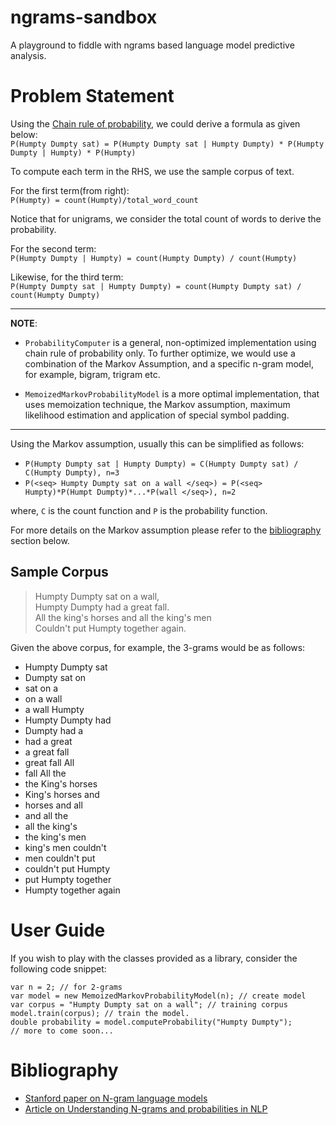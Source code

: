 # ngrams-sandbox

A playground to fiddle with ngrams based language model predictive analysis.

# Problem Statement
Using the [Chain rule of probability](https://en.wikipedia.org/wiki/Chain_rule_(probability)), we could derive a formula as given below: <br />
`P(Humpty Dumpty sat) = P(Humpty Dumpty sat | Humpty Dumpty) * P(Humpty Dumpty | Humpty) * P(Humpty)`

To compute each term in the RHS, we use the sample corpus of text.

For the first term(from right):<br/>
`P(Humpty) = count(Humpty)/total_word_count`

Notice that for unigrams, we consider the total count of words to derive the probability.

For the second term:<br />
`P(Humpty Dumpty | Humpty) = count(Humpty Dumpty) / count(Humpty)`

Likewise, for the third term:<br />
`P(Humpty Dumpty sat | Humpty Dumpty) = count(Humpty Dumpty sat) / count(Humpty Dumpty)`

---

__NOTE__:<br/> 
- `ProbabilityComputer` is a general, non-optimized implementation using chain rule of probability only.
To further optimize, we would use a combination of the Markov Assumption, and a specific n-gram model, for example, bigram, trigram etc.

- `MemoizedMarkovProbabilityModel` is a more optimal implementation, that uses memoization technique, the Markov assumption, maximum likelihood estimation and application of special symbol padding.

---

Using the Markov assumption, usually this can be simplified as follows:

- `P(Humpty Dumpty sat | Humpty Dumpty) = C(Humpty Dumpty sat) / C(Humpty Dumpty), n=3`
- `P(<seq> Humpty Dumpty sat on a wall </seq>) = P(<seq> Humpty)*P(Humpt Dumpty)*...*P(wall </seq>), n=2`

where, `C` is the count function and `P` is the probability function.

For more details on the Markov assumption please refer to the [bibliography](#bibliography) section below.

## Sample Corpus
>Humpty Dumpty sat on a wall, <br />
Humpty Dumpty had a great fall. <br />
All the king's horses and all the king's men <br />
Couldn't put Humpty together again.

Given the above corpus, for example, the 3-grams would be as follows:
- Humpty Dumpty sat 
- Dumpty sat on 
- sat on a 
- on a wall 
- a wall Humpty
- Humpty Dumpty had
- Dumpty had a
- had a great
- a great fall
- great fall All
- fall All the
- the King's horses
- King's horses and
- horses and all
- and all the
- all the king's
- the king's men
- king's men couldn't
- men couldn't put
- couldn't put Humpty
- put Humpty together
- Humpty together again

# User Guide
If you wish to play with the classes provided as a library, consider the following code snippet:

```
var n = 2; // for 2-grams
var model = new MemoizedMarkovProbabilityModel(n); // create model
var corpus = "Humpty Dumpty sat on a wall"; // training corpus
model.train(corpus); // train the model.
double probability = model.computeProbability("Humpty Dumpty");
// more to come soon...
```

# Bibliography
[](#bibliography)

- [Stanford paper on N-gram language models](https://web.stanford.edu/~jurafsky/slp3/3.pdf)
- [Article on Understanding N-grams and probabilities in NLP](https://towardsdatascience.com/understanding-word-n-grams-and-n-gram-probability-in-natural-language-processing-9d9eef0fa058)
